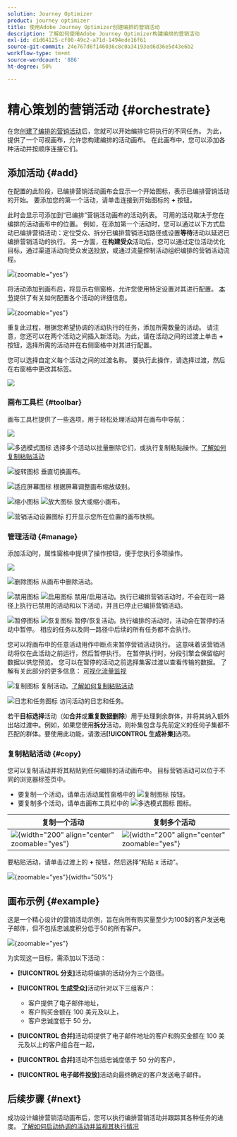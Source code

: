 ```yaml
---
solution: Journey Optimizer
product: journey optimizer
title: 使用Adobe Journey Optimizer创建编排的营销活动
description: 了解如何使用Adobe Journey Optimizer构建编排的营销活动
exl-id: d1d64125-cf00-49c2-a71d-1494ede16f61
source-git-commit: 24e767d6f146036c8c0a34193ed6d36e5d43e6b2
workflow-type: tm+mt
source-wordcount: '886'
ht-degree: 50%

---
```



# 精心策划的营销活动 {#orchestrate}

在您[创建了编排的营销活动](gs-campaign-creation.md)后，您就可以开始编排它将执行的不同任务。 为此，提供了一个可视画布，允许您构建编排的活动画布。 在此画布中，您可以添加各种活动并按顺序连接它们。

## 添加活动 {#add}

在配置的此阶段，已编排营销活动画布会显示一个开始图标，表示已编排营销活动的开始。 要添加您的第一个活动，请单击连接到开始图标的 **+** 按钮。

此时会显示可添加到“已编排”营销活动画布的活动列表。 可用的活动取决于您在编排的活动画布中的位置。 例如，在添加第一个活动时，您可以通过以下方式启动已编排营销活动：定位受众、拆分已编排营销活动路径或设置&#x200B;**等待**&#x200B;活动以延迟已编排营销活动的执行。 另一方面，在&#x200B;**构建受众**&#x200B;活动后，您可以通过定位活动优化目标，通过渠道活动向受众发送投放，或通过流量控制活动组织编排的营销活动流程。

![](assets/orchestrated-start.png){zoomable="yes"}

将活动添加到画布后，将显示右侧窗格，允许您使用特定设置对其进行配置。 [本节](activities/about-activities.md)提供了有关如何配置各个活动的详细信息。

![](assets/orchestrated-configure-activities.png){zoomable="yes"}

重复此过程，根据您希望协调的活动执行的任务，添加所需数量的活动。 请注意，您还可以在两个活动之间插入新活动。为此，请在活动之间的过渡上单击 **+** 按钮，选择所需的活动并在右侧窗格中对其进行配置。

您可以选择自定义每个活动之间的过渡名称。 要执行此操作，请选择过渡，然后在右窗格中更改其标签。

![](assets/canvas-transition.png)

### 画布工具栏 {#toolbar}

画布工具栏提供了一些选项，用于轻松处理活动并在画布中导航：

![](assets/orchestrated-toolbar.png)

![多选模式图标](assets/do-not-localize/canvas-multiple.svg) 选择多个活动以批量删除它们，或执行复制粘贴操作。[了解如何复制粘贴活动](#copy)

![旋转图标](assets/do-not-localize/canvas-rotate.svg) 垂直切换画布。

![适应屏幕图标](assets/do-not-localize/canvas-fit.svg) 根据屏幕调整画布缩放级别。

![缩小图标](assets/do-not-localize/canvas-zoomout.svg) ![放大图标](assets/do-not-localize/canvas-zoomin.svg) 放大或缩小画布。

![营销活动设置图标](assets/do-not-localize/canvas-map.svg) 打开显示您所在位置的画布快照。

### 管理活动 {#manage}

添加活动时，属性窗格中提供了操作按钮，便于您执行多项操作。

![](assets/activity-action.png)

![删除图标](assets/do-not-localize/activity-delete.svg) 从画布中删除活动。

![禁用图标](assets/do-not-localize/activity-disable.svg) ![启用图标](assets/do-not-localize/activity-enable.svg) 禁用/启用活动。执行已编排营销活动时，不会在同一路径上执行已禁用的活动和以下活动，并且已停止已编排营销活动。

![暂停图标](assets/do-not-localize/activity-pause.svg) ![恢复图标](assets/do-not-localize/activity-resume.svg) 暂停/恢复活动。执行编排的活动时，活动会在暂停的活动中暂停。 相应的任务以及同一路径中后续的所有任务都不会执行。

您可以将画布中的任意活动用作中断点来暂停营销活动执行。 这意味着该营销活动将仅在此活动之前运行，然后暂停执行。 在暂停执行时，分段引擎会保留临时数据以供您预览。 您可以在暂停的活动之前选择集客过渡以查看传输的数据。 了解有关此部分的更多信息： [可视化流量监视](../orchestrated/start-monitor-campaigns.md#flow)

![复制图标](assets/do-not-localize/activity-copy.svg) 复制活动。[了解如何复制粘贴活动](#copy)

![日志和任务图标](assets/do-not-localize/activity-logs.svg) 访问活动的日志和任务。

若干&#x200B;**目标选择**&#x200B;活动（如&#x200B;**合并**&#x200B;或&#x200B;**重复数据删除**）用于处理剩余群体，并将其纳入额外出站过渡中。例如，如果您使用&#x200B;**拆分**&#x200B;活动，则补集包含与先前定义的任何子集都不匹配的群体。要使用此功能，请激活&#x200B;**[!UICONTROL 生成补集]**&#x200B;选项。

### 复制粘贴活动 {#copy}

您可以复制活动并将其粘贴到任何编排的活动画布中。 目标营销活动可以位于不同的浏览器标签页中。

* 要复制一个活动，请单击活动属性窗格中的 ![复制图标](assets/do-not-localize/activity-copy.svg) 按钮。
* 要复制多个活动，请单击画布工具栏中的 ![多选模式图标](assets/do-not-localize/canvas-multiple.svg) 图标。

| 复制一个活动 | 复制多个活动 |
|  ---  |  ---  |
| ![](assets/orchestrated-copy-1.png){width="200" align="center" zoomable="yes"} | ![](assets/orchestrated-copy-2.png){width="200" align="center" zoomable="yes"} |

要粘贴活动，请单击过渡上的 **+** 按钮，然后选择“粘贴 x 活动”。

![](assets/orchestrated-copy-3.png){zoomable="yes"}{width="50%"}

## 画布示例 {#example}

这是一个精心设计的营销活动示例，旨在向所有购买量至少为100$的客户发送电子邮件，但不包括忠诚度积分低于50的所有客户。

![](assets/canvas-example-diagram.png){zoomable="yes"}

为实现这一目标，需添加以下活动：

* **[!UICONTROL 分支]**&#x200B;活动将编排的活动分为三个路径。
* **[!UICONTROL 生成受众]**&#x200B;活动针对以下三组客户：

   * 客户提供了电子邮件地址，
   * 客户购买金额在 100 美元及以上，
   * 客户忠诚度低于 50 分。

* **[!UICONTROL 合并]**&#x200B;活动将提供了电子邮件地址的客户和购买金额在 100 美元及以上的客户组合在一起，
* **[!UICONTROL 合并]**&#x200B;活动不包括忠诚度低于 50 分的客户，
* **[!UICONTROL 电子邮件投放]**&#x200B;活动向最终确定的客户发送电子邮件。

## 后续步骤 {#next}

成功设计编排营销活动画布后，您可以执行编排营销活动并跟踪其各种任务的进度。 [了解如何启动协调的活动并监视其执行情况](start-monitor-campaigns.md)
